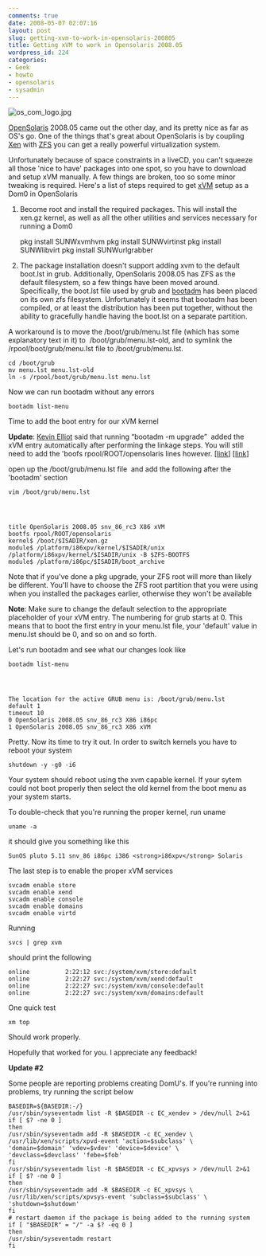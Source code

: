 ```yaml
---
comments: true
date: 2008-05-07 02:07:16
layout: post
slug: getting-xvm-to-work-in-opensolaris-200805
title: Getting xVM to work in Opensolaris 2008.05
wordpress_id: 224
categories:
- Geek
- howto
- opensolaris
- sysadmin
---
```


![os_com_logo.jpg](http://trevoro.ca/blog/wp-content/uploads/2008/05/os_com_logo.jpg)

[OpenSolaris](http://opensolaris.org) 2008.05 came out the other day, and its pretty nice as far as OS's go. One of the things that's great about OpenSolaris is by coupling [Xen](http://xensource.com) with [ZFS](http://opensolaris.org/os/community/zfs/demos/basics/) you can get a really powerful virtualization system.

Unfortunately because of space constraints in a liveCD, you can't squeeze all those 'nice to have' packages into one spot, so you have to download and setup xVM manually. A few things are broken, too so some minor tweaking is required. Here's a list of steps required to get [xVM](http://www.openxvm.org/) setup as a Dom0 in OpenSolaris

1) Become root and install the required packages. This will install the xen.gz kernel, as well as all the other utilities and services necessary for running a Dom0

    
    pkg install SUNWxvmhvm
    pkg install SUNWvirtinst
    pkg install SUNWlibvirt
    pkg install SUNWurlgrabber


2) The package installation doesn't support adding xvm to the default boot.lst in grub. Additionally, OpenSolaris 2008.05 has ZFS as the default filesystem, so a few things have been moved around. Specifically, the boot.lst file used by grub and [bootadm](http://compute.cnr.berkeley.edu/cgi-bin/man-cgi?bootadm+1) has been placed on its own zfs filesystem. Unfortunately it seems that bootadm has been compiled, or at least the distribution has been put together, without the ability to gracefully handle having the boot.lst on a separate partition.

A workaround is to move the /boot/grub/menu.lst file (which has some explanatory text in it) to  /boot/grub/menu.lst-old, and to symlink the /rpool/boot/grub/menu.lst file to /boot/grub/menu.lst.

    
    cd /boot/grub
    mv menu.lst menu.lst-old
    ln -s /rpool/boot/grub/menu.lst menu.lst


Now we can run bootadm without any errors

    
    bootadm list-menu


Time to add the boot entry for our xVM kernel

**Update**: [Kevin Elliot](http://www.kevinelliott.net/blog/) said that running “bootadm -m upgrade”  added the xVM entry automatically after performing the linkage steps. You will still need to add the 'boofs rpool/ROOT/opensolaris lines however. [[link](http://trevoro.ca/blog/2008/05/07/getting-xvm-to-work-in-opensolaris-200805/#comment-4778)] [[link](http://trevoro.ca/blog/2008/05/07/getting-xvm-to-work-in-opensolaris-200805/#comment-4795)]

open up the /boot/grub/menu.lst file  and add the following after the 'bootadm' section

    
    vim /boot/grub/menu.lst



    
    title OpenSolaris 2008.05 snv_86_rc3 X86 xVM
    bootfs rpool/ROOT/opensolaris
    kernel$ /boot/$ISADIR/xen.gz
    module$ /platform/i86xpv/kernel/$ISADIR/unix /platform/i86xpv/kernel/$ISADIR/unix -B $ZFS-BOOTFS
    module$ /platform/i86pc/$ISADIR/boot_archive


Note that if you've done a pkg upgrade, your ZFS root will more than likely be different. You'll have to choose the ZFS root partition that you were using when you installed the packages earlier, otherwise they won't be available

**Note**: Make sure to change the default selection to the appropriate placeholder of your xVM entry. The numbering for grub starts at 0. This means that to boot the first entry in your menu.lst file, your 'default' value in menu.lst should be 0, and so on and so forth.

Let's run bootadm and see what our changes look like

    
    bootadm list-menu



    
    The location for the active GRUB menu is: /boot/grub/menu.lst
    default 1
    timeout 10
    0 OpenSolaris 2008.05 snv_86_rc3 X86 i86pc
    1 OpenSolaris 2008.05 snv_86_rc3 X86 xVM


Pretty. Now its time to try it out. In order to switch kernels you have to reboot your system

    
    shutdown -y -g0 -i6


Your system should reboot using the xvm capable kernel. If your sytem could not boot properly then select the old kernel from the boot menu as your system starts.

To double-check that you're running the proper kernel, run uname

    
    uname -a


it should give you something like this

    
    SunOS pluto 5.11 snv_86 i86pc i386 <strong>i86xpv</strong> Solaris


The last step is to enable the proper xVM services

    
    svcadm enable store
    svcadm enable xend
    svcadm enable console
    svcadm enable domains
    svcadm enable virtd


Running

    
    svcs | grep xvm


should print the following

    
    online          2:22:12 svc:/system/xvm/store:default
    online          2:22:27 svc:/system/xvm/xend:default
    online          2:22:27 svc:/system/xvm/console:default
    online          2:22:27 svc:/system/xvm/domains:default


One quick test

    
    xm top


Should work properly.

Hopefully that worked for you. I appreciate any feedback!

**Update #2**

Some people are reporting problems creating DomU's. If you're running into problems, try running the script below

    
    BASEDIR=${BASEDIR:-/}
    /usr/sbin/syseventadm list -R $BASEDIR -c EC_xendev > /dev/null 2>&1
    if [ $? -ne 0 ]
    then
    /usr/sbin/syseventadm add -R $BASEDIR -c EC_xendev \
    /usr/lib/xen/scripts/xpvd-event 'action=$subclass' \
    'domain=$domain' 'vdev=$vdev' 'device=$device' \
    'devclass=$devclass' 'febe=$fob'
    fi
    /usr/sbin/syseventadm list -R $BASEDIR -c EC_xpvsys > /dev/null 2>&1
    if [ $? -ne 0 ]
    then
    /usr/sbin/syseventadm add -R $BASEDIR -c EC_xpvsys \
    /usr/lib/xen/scripts/xpvsys-event 'subclass=$subclass' \
    'shutdown=$shutdown'
    fi
    # restart daemon if the package is being added to the running system
    if [ "$BASEDIR" = "/" -a $? -eq 0 ]
    then
    /usr/sbin/syseventadm restart
    fi
